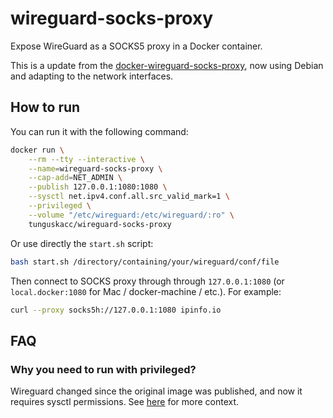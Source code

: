 # wireguard-socks-proxy

Expose WireGuard as a SOCKS5 proxy in a Docker container.

This is a update from the [docker-wireguard-socks-proxy](https://hub.docker.com/r/kizzx2/wireguard-socks-proxy), 
now using Debian and adapting to the network interfaces.

## How to run

You can run it with the following command:

```bash
docker run \
    --rm --tty --interactive \
    --name=wireguard-socks-proxy \
    --cap-add=NET_ADMIN \
    --publish 127.0.0.1:1080:1080 \
    --sysctl net.ipv4.conf.all.src_valid_mark=1 \
    --privileged \
    --volume "/etc/wireguard:/etc/wireguard/:ro" \
    tunguskacc/wireguard-socks-proxy
```

Or use directly the `start.sh` script:
```bash
bash start.sh /directory/containing/your/wireguard/conf/file
```

Then connect to SOCKS proxy through through `127.0.0.1:1080` (or `local.docker:1080` for Mac / docker-machine / etc.). For example:

```bash
curl --proxy socks5h://127.0.0.1:1080 ipinfo.io
```

## FAQ

### Why you need to run with privileged?

Wireguard changed since the original image was published, and now it requires sysctl permissions. 
See [here](https://hub.docker.com/r/jordanpotter/wireguard) for more context.
